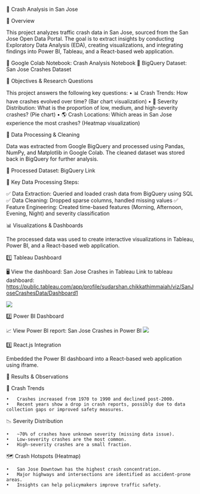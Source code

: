 🚗 Crash Analysis in San Jose

📌 Overview

This project analyzes traffic crash data in San Jose, sourced from the San Jose Open Data Portal. The goal is to extract insights by conducting Exploratory Data Analysis (EDA), creating visualizations, and integrating findings into Power BI, Tableau, and a React-based web application.

📌 Google Colab Notebook: Crash Analysis Notebook
📌 BigQuery Dataset: San Jose Crashes Dataset

🎯 Objectives & Research Questions

This project answers the following key questions:
	•	📊 Crash Trends: How have crashes evolved over time? (Bar chart visualization)
	•	🛑 Severity Distribution: What is the proportion of low, medium, and high-severity crashes? (Pie chart)
	•	🌎 Crash Locations: Which areas in San Jose experience the most crashes? (Heatmap visualization)

🔄 Data Processing & Cleaning

Data was extracted from Google BigQuery and processed using Pandas, NumPy, and Matplotlib in Google Colab. The cleaned dataset was stored back in BigQuery for further analysis.

🔗 Processed Dataset: BigQuery Link

📌 Key Data Processing Steps:

✅ Data Extraction: Queried and loaded crash data from BigQuery using SQL
✅ Data Cleaning: Dropped sparse columns, handled missing values
✅ Feature Engineering: Created time-based features (Morning, Afternoon, Evening, Night) and severity classification

📊 Visualizations & Dashboards

The processed data was used to create interactive visualizations in Tableau, Power BI, and a React-based web application.

1️⃣ Tableau Dashboard

🖥️ View the dashboard: San Jose Crashes in Tableau
Link to tableau dashboard: https://public.tableau.com/app/profile/sudarshan.chikkathimmaiah/viz/SanJoseCrashesData/Dashboard1

![](https://github.com/user-attachments/assets/579d9130-d288-4009-8f2c-dfed86d8d0d5)

2️⃣ Power BI Dashboard

📈 View Power BI report: San Jose Crashes in Power BI
![](https://github.com/user-attachments/assets/dddf7f9e-eeb0-488b-9653-56cecae9aafc)


3️⃣ React.js Integration

Embedded the Power BI dashboard into a React-based web application using iframe.

📌 Results & Observations

🚦 Crash Trends

	•	Crashes increased from 1970 to 1990 and declined post-2000.
	•	Recent years show a drop in crash reports, possibly due to data collection gaps or improved safety measures.
 

📉 Severity Distribution

	•	~70% of crashes have unknown severity (missing data issue).
	•	Low-severity crashes are the most common.
	•	High-severity crashes are a small fraction.

🗺️ Crash Hotspots (Heatmap)

	•	San Jose Downtown has the highest crash concentration.
	•	Major highways and intersections are identified as accident-prone areas.
	•	Insights can help policymakers improve traffic safety.



